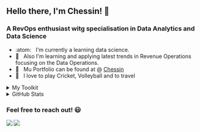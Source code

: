 ## Hello there, I'm Chessin! :wave:

### A RevOps enthusiast witg specialisation in Data Analytics and Data Science
- :atom: &nbsp; I'm currently a learning data science.
- :seedling: &nbsp; Also I'm learning and applying latest trends in Revenue Operations focusing on the Data Operations.
- :page_facing_up: &nbsp; Mu Portfolio can be found at @ [Chessin](https://portfolio.internstudio.online/chessin-portfolio)
- :blue_heart: &nbsp; I love to play Cricket, Volleyball and to travel

<details>
<summary>My Toolkit</summary>
<br>
<img align="left" src="https://img.shields.io/badge/python-3670A0?style=for-the-badge&logo=python&logoColor=ffdd54">
<img align="left" src="https://img.shields.io/badge/numpy-%23013243.svg?style=for-the-badge&logo=numpy&logoColor=white">
<img align="left" src="https://img.shields.io/badge/pandas-%23150458.svg?style=for-the-badge&logo=pandas&logoColor=white">
<img align="left" src="https://img.shields.io/badge/scikit--learn-%23F7931E.svg?style=for-the-badge&logo=scikit-learn&logoColor=white">
<br></br>
<img align="left" src="https://img.shields.io/badge/postgres-%23316192.svg?style=for-the-badge&logo=postgresql&logoColor=white">
<img src="https://img.shields.io/badge/git-%23F05033.svg?style=for-the-badge&logo=git&logoColor=white">
<img align="left" src="https://img.shields.io/badge/jupyter-%23FA0F00.svg?style=for-the-badge&logo=jupyter&logoColor=white">
<img align="left" src="https://img.shields.io/badge/Visual%20Studio%20Code-0078d7.svg?style=for-the-badge&logo=visual-studio-code&logoColor=white">
<br></br>

</details>

<details>
<summary>GitHub Stats</summary>
<br>
<img src="https://github-readme-stats.vercel.app/api?username=cheszn&show_icons=true&theme=prussian">
</details>


### Feel free to reach out! :smiley:

[<img align="left" src="https://img.shields.io/badge/linkedin-%230077B5.svg?style=for-the-badge&logo=linkedin&logoColor=white">](https://www.linkedin.com/in/cheszn/)
[<img src="https://img.shields.io/badge/Gmail-D14836?style=for-the-badge&logo=gmail&logoColor=white">](mailto:chessinown@gmail.com)
